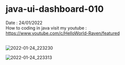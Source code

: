 # java-ui-dashboard-010
Date : 24/01/2022<br/>
How to coding in java
visit my youtube : https://www.youtube.com/c/HelloWorld-Raven/featured
<br/><br/>

![2022-01-24_223230](https://user-images.githubusercontent.com/58245926/150813598-4a13b171-cc0f-4e74-b637-7be682ce0eb6.png)

![2022-01-24_223313](https://user-images.githubusercontent.com/58245926/150813616-a6eebbd3-4c49-46c0-bbd0-b97e1ae97a29.png)

